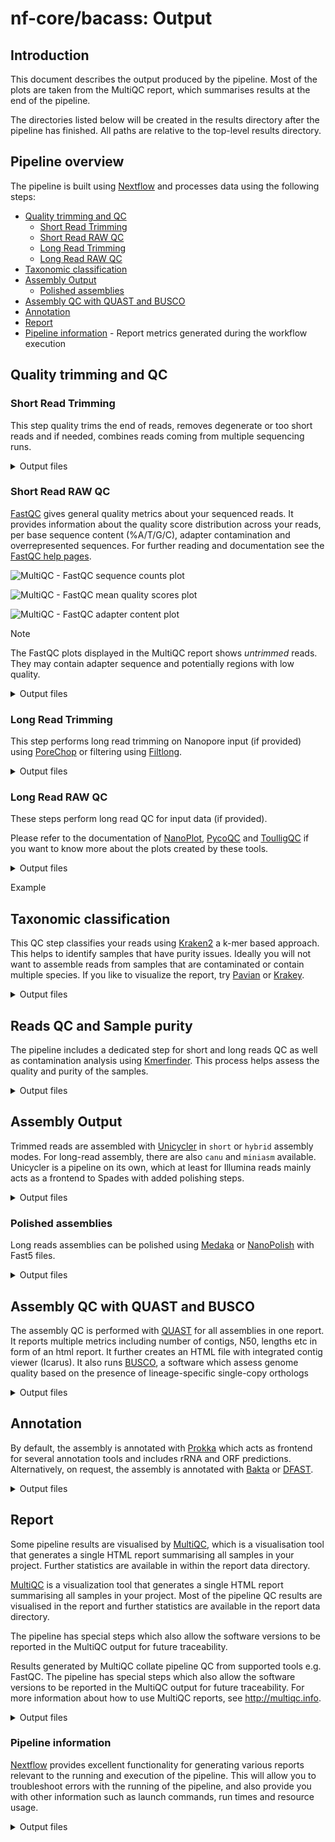 # nf-core/bacass: Output

## Introduction

This document describes the output produced by the pipeline. Most of the plots are taken from the MultiQC report, which summarises results at the end of the pipeline.

The directories listed below will be created in the results directory after the pipeline has finished. All paths are relative to the top-level results directory.

## Pipeline overview

The pipeline is built using [Nextflow](https://www.nextflow.io/) and processes data using the following steps:

- [Quality trimming and QC](#quality-trimming-and-qc)
  - [Short Read Trimming](#short-read-trimming)
  - [Short Read RAW QC](#short-read-raw-qc)
  - [Long Read Trimming](#long-read-trimming)
  - [Long Read RAW QC](#long-read-raw-qc)
- [Taxonomic classification](#taxonomic-classification)
- [Assembly Output](#assembly-output)
  - [Polished assemblies](#polished-assemblies)
- [Assembly QC with QUAST and BUSCO](#assembly-qc-with-quast-and-busco)
- [Annotation](#annotation)
- [Report](#report)
- [Pipeline information](#pipeline-information) - Report metrics generated during the workflow execution

## Quality trimming and QC

### Short Read Trimming

This step quality trims the end of reads, removes degenerate or too short reads and if needed,
combines reads coming from multiple sequencing runs.

<details markdown="1">
<summary>Output files</summary>

- `trimming/shortreads/`
  - `*.fastp.fastq.gz`: The trimmed/modified/unmerged fastq reads

</details>

### Short Read RAW QC

[FastQC](http://www.bioinformatics.babraham.ac.uk/projects/fastqc/) gives general quality metrics about your sequenced reads. It provides information about the quality score distribution across your reads, per base sequence content (%A/T/G/C), adapter contamination and overrepresented sequences. For further reading and documentation see the [FastQC help pages](http://www.bioinformatics.babraham.ac.uk/projects/fastqc/Help/).

![MultiQC - FastQC sequence counts plot](images/mqc_fastqc_counts.png)

![MultiQC - FastQC mean quality scores plot](images/mqc_fastqc_quality.png)

![MultiQC - FastQC adapter content plot](images/mqc_fastqc_adapter.png)

> [!NOTE]
> The FastQC plots displayed in the MultiQC report shows _untrimmed_ reads. They may contain adapter sequence and potentially regions with low quality.

<details markdown="1">
<summary>Output files</summary>

- `FastQC/`
  - `*.html`: FastQC report containing quality metrics.
  - `*.zip`: Zip archive containing the FastQC report, tab-delimited data file and plot images.

![FastQC report](images/fastqc.png)

</details>

### Long Read Trimming

This step performs long read trimming on Nanopore input (if provided) using [PoreChop](https://github.com/rrwick/Porechop) or filtering using [Filtlong](https://github.com/rrwick/Filtlong).

<details markdown="1">
<summary>Output files</summary>

- `trimming/longreads/porechop`

  - `*.fastq.gz`: The trimmed FASTQ file
  - `*.log*`: Log file

- `trimming/longreads/filtlong`
  - `*.fastq.gz`: The trimmed FASTQ file
  - `*.log*`: Log file

</details>

### Long Read RAW QC

These steps perform long read QC for input data (if provided).

Please refer to the documentation of [NanoPlot](https://github.com/wdecoster/NanoPlot), [PycoQC](https://a-slide.github.io/pycoQC/) and [ToulligQC](https://github.com/GenomiqueENS/toulligQC) if you want to know more about the plots created by these tools.

<details markdown="1">
<summary>Output files</summary>

- `QC_Longreads/NanoPlot`: Various plots in HTML and PNG format

- `QC_Longreads/PycoQC`

  - `*_pycoqc.html`: QC report in HTML format
  - `*_pycoqc.json`: QC report in JSON format

- QC_Longreads/ToulligQC
  - `*/report.html`: QC report in HTML format

Example plot from Nanoplot:

![Nanoplot](images/nanoplot.png)

Example plot from ToulligQC:

![ToulligQC](images/toulligqc.png)

</details>

Example

## Taxonomic classification

This QC step classifies your reads using [Kraken2](https://ccb.jhu.edu/software/kraken2/) a k-mer based approach. This helps to identify samples that have purity
issues. Ideally you will not want to assemble reads from samples that are contaminated or contain
multiple species. If you like to visualize the report, try
[Pavian](https://github.com/fbreitwieser/pavian) or [Krakey](http://krakey.info/).

<details markdown="1">
<summary>Output files</summary>

- `Kraken2/`
  - `*.kraken2.report.txt`: Classification of short reads in the Kraken(1) report format.
  - `*_longreads.kraken2.report.txt`: Classification of long reads in the Kraken(1) report format.

See [webpage](http://ccb.jhu.edu/software/kraken/MANUAL.html#sample-reports) for more details.

Exemplary Kraken2 report screenshot:

![Kraken2 report](images/kraken2.png)

</details>

## Reads QC and Sample purity

The pipeline includes a dedicated step for short and long reads QC as well as contamination analysis using [Kmerfinder](https://bitbucket.org/genomicepidemiology/kmerfinder/src/master/). This process helps assess the quality and purity of the samples.

<details markdown="1">
<summary>Output files</summary>

- `Kmerfinder/{ID}/`
  - `*_results.txt`: Kmerfinder report table containing reads QC results and taxonomic information.
- `Kmerfinder/`
  - `kmerfinder_summary.csv`: A CSV file containing the most relevant results of all samples analyzed with Kmerfinder.

</details>

## Assembly Output

Trimmed reads are assembled with [Unicycler](https://github.com/rrwick/Unicycler) in `short` or `hybrid` assembly modes. For long-read assembly, there are also `canu` and `miniasm` available.
Unicycler is a pipeline on its own, which at least for Illumina reads mainly acts as a frontend to Spades with added polishing steps.

<details markdown="1">
<summary>Output files</summary>

- `Unicycler/`
  - `*.scaffolds.fa`: Final assembly in fasta format
  - `*.assembly.gfa`: Final assembly in Graphical Fragment Assembly (GFA) format
  - `*.unicycler.log`: Log file summarizing steps and intermediate results on the Unicycler execution

Check out the [Unicycler documentation](https://github.com/rrwick/Unicycler) for more information on Unicycler output.

- `Canu/`
  - `*.contigs.fasta.gz`: Final assembly in fasta format
  - `*.report`: Log file summarizing steps and intermediate results

Check out the [Canu documentation](https://canu.readthedocs.io/en/latest/index.html) for more information on Canu output.

- `Miniasm/`
  - `*.fasta.gz`: Assembly in Fasta format
  - `*_assembly_consensus.fasta.gz`: Consensus assembly in fasta format (polished by Racon)

Check out the [Miniasm documentation](https://github.com/lh3/miniasm) for more information on Miniasm output.

- `Dragonflye/`
  - `*.contigs.fa`: Assembly in Fasta format
  - `*.dragonflye.log`: Log file containing the report of the dragonflye process

Checkout the [Dragonflye](https://github.com/rpetit3/dragonflye) documentation for more information of the Dragonflye output.

</details>

### Polished assemblies

Long reads assemblies can be polished using [Medaka](https://github.com/nanoporetech/medaka) or [NanoPolish](https://github.com/jts/nanopolish) with Fast5 files.

<details markdown="1">
<summary>Output files</summary>

- `Medaka/*_polished_genome.fa`

  - `*_polished_genome.fa`: Polished consensus assembly in fasta format
  - `calls_to_draft.bam`: Alignment in bam format
  - `calls_to_draft.bam.bai`: Index of alignment
  - `consensus.fasta.gaps_in_draft_coords.bed`
  - `consensus_probs.hdf`

- `Nanopolish/`
  - `polished_genome.fa`: Polished consensus assembly in fasta format

</details>

## Assembly QC with QUAST and BUSCO

The assembly QC is performed with [QUAST](http://quast.sourceforge.net/quast) for all assemblies in one report. It reports multiple metrics including number of contigs, N50, lengths etc in form of an html report. It further creates an HTML file with integrated contig viewer (Icarus).
It also runs [BUSCO](https://busco.ezlab.org/), a software which assess genome quality based on the presence of lineage-specific single-copy orthologs

<details markdown="1">
<summary>Output files</summary>

- `QUAST/report/`
  - `icarus.html`: QUAST's contig browser as HTML
  - `report.html`: QUAST assembly QC as HTML report
  - `report.pdf`: QUAST assembly QC as pdf
  - `icarus.html`: QUAST's contig browser as HTML
  - `report.html`: QUAST assembly QC as HTML report
  - `report.pdf`: QUAST assembly QC as pdf
- `busco/`: BUSCO reports
  - `<SampleName>_<stage>-<BuscoLineage>-busco/`: BUSCO output folder, please refer to BUSCO documentation for details.
  - `<SampleName>_<stage>-<BuscoLineage>-busco.batch_summary.txt`: BUSCO batch summary output
  - `short_summary.specific.<SampleName>_<stage>.{txt,json}`: BUSCO short summaries in txt and json format

![QUAST QC](images/quast.png)

![Icarus](images/icarus.png)

</details>

## Annotation

By default, the assembly is annotated with [Prokka](https://github.com/tseemann/prokka) which acts as frontend for several annotation tools and includes rRNA and ORF predictions. Alternatively, on request, the assembly is annotated with [Bakta](https://github.com/oschwengers/bakta) or [DFAST](https://github.com/nigyta/dfast_core).

<details markdown="1">
<summary>Output files</summary>

- `Prokka/{ID}/`
  - `*.gff`: Annotation in gff format
  - `*.txt`: Annotation in text format
  - `*.faa`: Protein sequences in fasta format

See [Prokka's documentation](https://github.com/tseemann/prokka#output-files) for a full description of all output files.

![Prokka annotation](images/prokka.png)

- `Bakta/{ID}/`
  - `*.gff3`: Annotations in gff3 format
  - `*.txt`: Summary in txt format
  - `*.faa`: CDS/sORF amino acid sequences in fasta format

See [Baktas's documentation](https://github.com/oschwengers/bakta#output) for a full description of all output files.

- `DFAST/{ID}_results/`
  - `genome.gff`: Annotation in gff format
  - `statistics.txt`: Annotation statistics in text format
  - `protein.faa`: Protein sequences in fasta format

</details>

## Report

Some pipeline results are visualised by [MultiQC](http://multiqc.info), which is a visualisation tool that generates a single HTML report summarising all samples in your project. Further statistics are available in within the report data directory.

[MultiQC](http://multiqc.info) is a visualization tool that generates a single HTML report summarising all samples in your project. Most of the pipeline QC results are visualised in the report and further statistics are available in the report data directory.

The pipeline has special steps which also allow the software versions to be reported in the MultiQC output for future traceability.

Results generated by MultiQC collate pipeline QC from supported tools e.g. FastQC. The pipeline has special steps which also allow the software versions to be reported in the MultiQC output for future traceability. For more information about how to use MultiQC reports, see <http://multiqc.info>.

<details markdown="1">
<summary>Output files</summary>

- `multiqc/`
  - `multiqc_report.html`: a standalone HTML file that can be viewed in your web browser.
  - `multiqc_data/`: directory containing parsed statistics from the different tools used in the pipeline.
  - `multiqc_plots/`: directory containing static images from the report in various formats.
  - `summary_assembly_metrics_mqc.csv`: custom table containing most relevant assembly QC metrics.

</details>

### Pipeline information

[Nextflow](https://www.nextflow.io/docs/latest/tracing.html) provides excellent functionality for generating various reports relevant to the running and execution of the pipeline. This will allow you to troubleshoot errors with the running of the pipeline, and also provide you with other information such as launch commands, run times and resource usage.

<details markdown="1">
<summary>Output files</summary>

- `pipeline_info/`
  - Reports generated by Nextflow: `execution_report.html`, `execution_timeline.html`, `execution_trace.txt` and `pipeline_dag.dot`/`pipeline_dag.svg`.
  - Reports generated by the pipeline: `pipeline_report.html`, `pipeline_report.txt` and `software_versions.yml`. The `pipeline_report*` files will only be present if the `--email` / `--email_on_fail` parameter's are used when running the pipeline.
  - Reformatted samplesheet files used as input to the pipeline: `samplesheet.valid.csv`.
  - Parameters used by the pipeline run: `params.json`.

</details>
